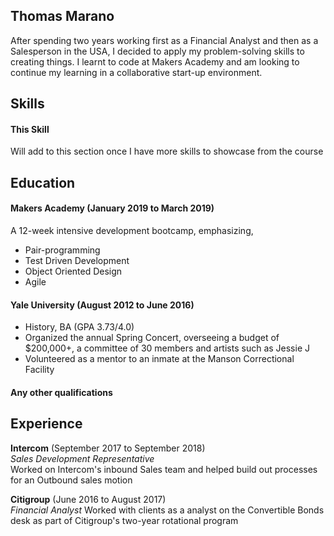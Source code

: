 ## Thomas Marano

After spending two years working first as a Financial Analyst and then as a Salesperson in the USA, I decided to apply my problem-solving skills to creating things. I learnt to code at Makers Academy and am looking to continue my learning in a collaborative start-up environment.

## Skills

#### This Skill

Will add to this section once I have more skills to showcase from the course

## Education

#### Makers Academy (January 2019 to March 2019)

A 12-week intensive development bootcamp, emphasizing,

- Pair-programming
- Test Driven Development
- Object Oriented Design
- Agile

#### Yale University (August 2012 to June 2016)

- History, BA (GPA 3.73/4.0)
- Organized the annual Spring Concert, overseeing a budget of $200,000+, a committee of 30 members and artists such as Jessie J
- Volunteered as a mentor to an inmate at the Manson Correctional Facility

#### Any other qualifications

## Experience

**Intercom** (September 2017 to September 2018)    
*Sales Development Representative*  
Worked on Intercom's inbound Sales team and helped build out processes for an Outbound sales motion

**Citigroup** (June 2016 to August 2017)   
*Financial Analyst*
Worked with clients as a analyst on the Convertible Bonds desk as part of Citigroup's two-year rotational program
